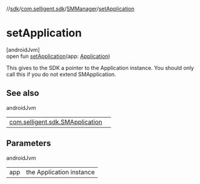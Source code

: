 //[sdk](../../../index.md)/[com.selligent.sdk](../index.md)/[SMManager](index.md)/[setApplication](set-application.md)

# setApplication

[androidJvm]\
open fun [setApplication](set-application.md)(app: [Application](https://developer.android.com/reference/kotlin/android/app/Application.html))

This gives to the SDK a pointer to the Application instance. You should only call this if you do not extend SMApplication.

## See also

androidJvm

| | |
|---|---|
| [com.selligent.sdk.SMApplication](../-s-m-application/index.md) |  |

## Parameters

androidJvm

| | |
|---|---|
| app | the Application instance |
